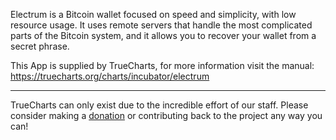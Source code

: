Electrum is a Bitcoin wallet focused on speed and simplicity, with low resource usage. It uses remote servers that handle the most complicated parts of the Bitcoin system, and it allows you to recover your wallet from a secret phrase.


This App is supplied by TrueCharts, for more information visit the manual: https://truecharts.org/charts/incubator/electrum

---

TrueCharts can only exist due to the incredible effort of our staff.
Please consider making a [donation](https://truecharts.org/docs/about/sponsor) or contributing back to the project any way you can!
